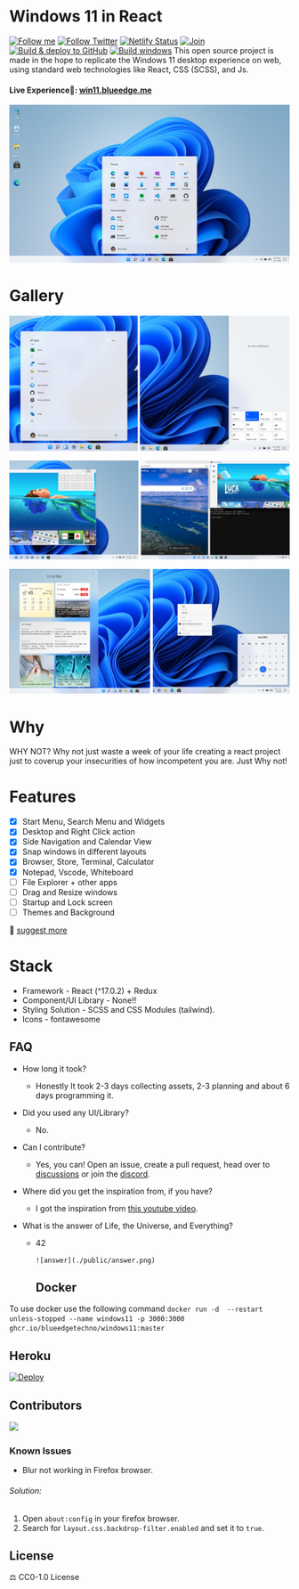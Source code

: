 # Windows 11 in React

[![Follow me](https://img.shields.io/github/followers/blueedgetechno?label=follow%20me&style=social)](https://github.com/blueedgetechno)
[![Follow Twitter](https://img.shields.io/twitter/follow/blueedgetechno?label=Follow%20me&style=social)](https://twitter.com/blueedgetechno)
[![Netlify Status](https://api.netlify.com/api/v1/badges/c6e89fb6-b2f1-48a8-b5d0-94a29fc632f9/deploy-status)](https://app.netlify.com/sites/win11blue/deploys)
[![Join](https://img.shields.io/discord/868499076432408627.svg?label=&logo=discord&logoColor=ffffff&color=7389D8&labelColor=6A7EC2)](https://discord.gg/qmEZwUhb4b)
[![Build & deploy to GitHub](https://github.com/blueedgetechno/windows11/actions/workflows/deploy.yml/badge.svg?branch=master)](https://github.com/blueedgetechno/windows11/actions/workflows/deploy.yml)
[![Build windows](https://github.com/blueedgetechno/windows11/actions/workflows/windows.yml/badge.svg)](https://github.com/blueedgetechno/windows11/actions/workflows/windows.yml)
This open source project is made in the hope to replicate the Windows 11 desktop experience on web, using standard web technologies like React, CSS (SCSS), and Js.

#### Live Experience🌈: [win11.blueedge.me](https://win11.blueedge.me)

![home](./public/img/home.png)

# Gallery

![pic1](./public/img/gallery1.png)

![pic1](./public/img/gallery2.png)

![pic1](./public/img/gallery3.png)

# Why

WHY NOT? Why not just waste a week of your life creating a react project just to coverup your insecurities of how incompetent you are. Just Why not!

# Features

-   [x] Start Menu, Search Menu and Widgets
-   [x] Desktop and Right Click action
-   [x] Side Navigation and Calendar View
-   [x] Snap windows in different layouts
-   [x] Browser, Store, Terminal, Calculator
-   [x] Notepad, Vscode, Whiteboard
-   [ ] File Explorer + other apps
-   [ ] Drag and Resize windows
-   [ ] Startup and Lock screen
-   [ ] Themes and Background

📑 [suggest more](https://github.com/blueedgetechno/windows11/issues/new/choose)

# Stack

-   Framework - React (^17.0.2) + Redux
-   Component/UI Library - None!!
-   Styling Solution - SCSS and CSS Modules (tailwind).
-   Icons - fontawesome

## FAQ

-   How long it took?
    -   Honestly It took 2-3 days collecting assets, 2-3 planning and about 6 days programming it.


-   Did you used any UI/Library?
    -   No.


-   Can I contribute?
    -   Yes, you can! Open an issue, create a pull request, head over to [discussions](https://github.com/blueedgetechno/windows11/discussions) or join the [discord](https://discord.gg/qmEZwUhb4b).


-   Where did you get the inspiration from, if you have?
    -   I got the inspiration from [this youtube video](https://www.youtube.com/watch?v=OtOmxa9UMe8).


-   What is the answer of Life, the Universe, and Everything?

    -   42

            ![answer](./public/answer.png)

        ## Docker

To use docker use the following command `docker run -d  --restart unless-stopped --name windows11 -p 3000:3000 ghcr.io/blueedgetechno/windows11:master`

## Heroku

[![Deploy](https://www.herokucdn.com/deploy/button.svg)](https://heroku.com/deploy)

## Contributors

<a href="https://github.com/blueedgetechno/windows11/graphs/contributors">
  <img src="https://contrib.rocks/image?repo=blueedgetechno/windows11" />
</a>

### Known Issues

-   Blur not working in Firefox browser.

###### Solution:

1.  Open `about:config` in your firefox browser.
2.  Search for `layout.css.backdrop-filter.enabled` and set it to `true`.

## License

⚖️ CC0-1.0 License

